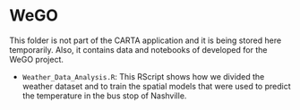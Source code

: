 # WeGO

This folder is not part of the CARTA application and it is being stored here temporarily. Also, it contains data and notebooks of developed for the WeGO project.


* `Weather_Data_Analysis.R`: This RScript shows how we divided the weather dataset and to train the spatial models that were used to predict the temperature in the bus stop of Nashville.
